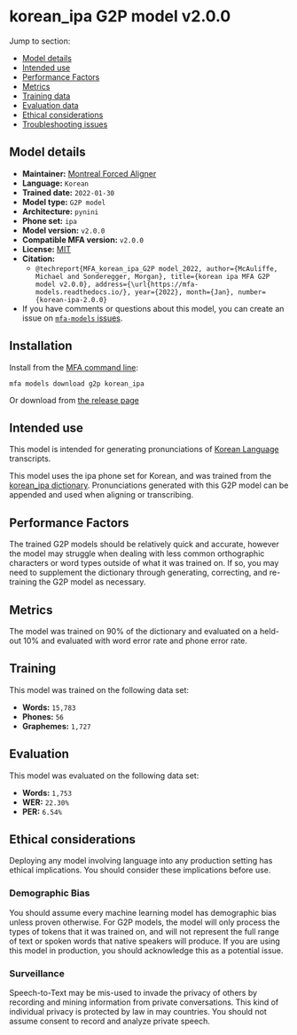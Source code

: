 
# korean_ipa G2P model v2.0.0

Jump to section:

- [Model details](#model-details)
- [Intended use](#intended-use)
- [Performance Factors](#performance-factors)
- [Metrics](#metrics)
- [Training data](#training-data)
- [Evaluation data](#evaluation-data)
- [Ethical considerations](#ethical-considerations)
- [Troubleshooting issues](#troubleshooting-issues)

## Model details

- **Maintainer:** [Montreal Forced Aligner](https://montreal-forced-aligner.readthedocs.io/)
- **Language:** `Korean`
- **Trained date:** `2022-01-30`
- **Model type:** `G2P model`
- **Architecture:** `pynini`
- **Phone set:** `ipa`
- **Model version:** `v2.0.0`
- **Compatible MFA version:** `v2.0.0`
- **License:** [MIT](https://github.com/MontrealCorpusTools/mfa-models/tree/main/g2p/korean/ipa/v2.0.0/LICENSE)
- **Citation:**
  - `@techreport{MFA_korean_ipa_G2P model_2022, author={McAuliffe, Michael and Sonderegger, Morgan}, title={korean ipa MFA G2P model v2.0.0}, address={\url{https://mfa-models.readthedocs.io/}, year={2022}, month={Jan}, number={korean-ipa-2.0.0}`
- If you have comments or questions about this model, you can create an issue on [`mfa-models` issues](https://github.com/MontrealCorpusTools/mfa-models/issues).

## Installation

Install from the [MFA command line](https://montreal-forced-aligner.readthedocs.io/en/latest/user_guide/models/index.html):

```
mfa models download g2p korean_ipa
```

Or download from [the release page](https://github.com/MontrealCorpusTools/mfa-models/releases/tag/g2p-korean_ipa-v2.0.0)

## Intended use

This model is intended for generating pronunciations of [Korean Language](https://en.wikipedia.org/wiki/Korean_language) transcripts.

This model uses the ipa phone set for Korean, and was trained from the [korean_ipa dictionary](https://github.com/MontrealCorpusTools/mfa-models/blob/main/dictionary/korean_ipa.dict).
Pronunciations generated with this G2P model can be appended and used when aligning or transcribing.

## Performance Factors

The trained G2P models should be relatively quick and accurate, however the model may struggle when dealing with less common orthographic characters or word types outside of what it was trained on.
If so, you may need to supplement the dictionary through generating, correcting, and re-training the G2P model as necessary.

## Metrics

The model was trained on 90% of the dictionary and evaluated on a held-out 10% and evaluated with word error rate and phone error rate.

## Training

This model was trained on the following data set:


* **Words:** `15,783`
* **Phones:** `56`
* **Graphemes:** `1,727`

## Evaluation

This model was evaluated on the following data set:


* **Words:** `1,753`
* **WER:** `22.30%`
* **PER:** `6.54%`

## Ethical considerations

Deploying any model involving language into any production setting has ethical implications. You should consider these implications before use.

### Demographic Bias

You should assume every machine learning model has demographic bias unless proven otherwise.
For G2P models, the model will only process the types of tokens that it was trained on, and will not represent the full range of text or spoken words that
native speakers will produce.
If you are using this model in production, you should acknowledge this as a potential issue.

### Surveillance

Speech-to-Text may be mis-used to invade the privacy of others by recording and mining information from private conversations.
This kind of individual privacy is protected by law in may countries.
You should not assume consent to record and analyze private speech.
